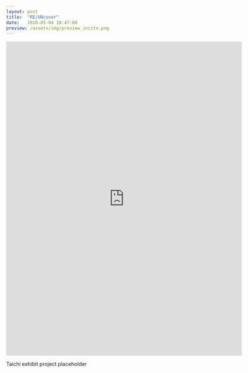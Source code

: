 ```yaml
---
layout: post
title:  "RE/UNcover"
date:   2018-05-04 18:47:00
preview: /assets/img/preview_incite.png
---
```


<iframe src="https://player.vimeo.com/video/327150676?h=fc720b863a" width="640" height="853" frameborder="0" allow="autoplay; fullscreen; picture-in-picture" allowfullscreen></iframe>

Taichi exhibit project placeholder
